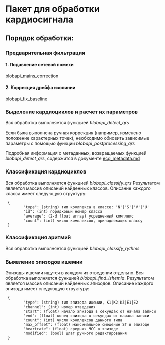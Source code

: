 # Пакет для обработки кардиосигнала

## Порядок обработки:

### Предварительная фильтрация
#### 1. Подавление сетевой помехи
blobapi_mains_correction

#### 2. Коррекция дрейфа изолинии
blobapi_fix_baseline

### Выделение кардиоциклов и расчет их параметров
Вся обработка выполняется функцией  *blobapi_detect_qrs*

Если была выполнена ручная коррекция (например, изменено положение
характерных точек), необходимо обновить зависимые параметры с помощью
функции *blobapi_postprocessing_qrs*

Подробная информация о метаданных, возвращаемых функцией *blobapi_detect_qrs*,
содержится в документе [ecg_metadata.md](ecg_metadata.md)

### Классификация кардиоциклов
Вся обработка выполняется функцией  *blobapi_classify_qrs*
Результатом является массив описаний найденных классов.
Описание каждого класса имеет следующую структуру:

     {
            "type": (string) тип комлпекса в классе: 'N'|'S'|'V'|'U'
            "id": (int) порядковый номер класса
            "average": (2-d float array) усредненный комплекс
            "count": (int) число комплексов, принадлежащих классу
     }

### Классификация аритмий
Вся обработка выполняется функцией  *blobapi_classify_rythms*

### Выявление эпизодов ишемии
Эпизоды ишемии ищутся в каждом из отведении отдельно.
Вся обработка выполняется функцией  *blobapi_find_ishemia*.
Результатом является массив описаний найденных эпизодов.
Описание каждого эпизода имеет следующую структуру:

     {
            "type": (string) тип эпизода ишемии, K1|K2|K3|E1|E2
            "channel": (int) номер отведения
            "start": (float) начало эпизода в секундах от начала записи
            "end": (float) конец эпизода в секундах от начала записи
            "count": (int) число комплексов данного типа
            "max_offset": (float) максимальное смещение ST в эпизоде
            "heartrate": (float) средняя ЧСС в эпизоде
            "modified": (bool) флаг ручного редактирования
     }
